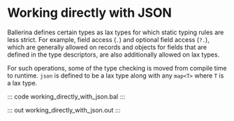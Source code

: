 # Working directly with JSON

Ballerina defines certain types as lax types for which static typing rules are less strict. For example, field access (`.`) and optional field access (`?.`), which are generally allowed on records and objects for fields that are defined in the type descriptors, are also additionally allowed on lax types. 

For such operations, some of the type  checking is moved from compile time to runtime. `json` is defined to be a lax type along with any `map<T>` where `T` is a lax type.

::: code working_directly_with_json.bal :::

::: out working_directly_with_json.out :::